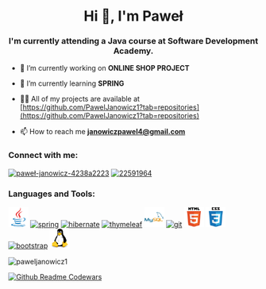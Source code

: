 <h1 align="center">Hi 👋, I'm Paweł</h1>
<h3 align="center">I'm currently attending a Java course at Software Development Academy.</h3>

- 🔭 I’m currently working on **ONLINE SHOP PROJECT**

- 🌱 I’m currently learning   **SPRING**

- 👨‍💻 All of my projects are available at [https://github.com/PawelJanowicz1?tab=repositories](https://github.com/PawelJanowicz1?tab=repositories)

- 📫 How to reach me **janowiczpawel4@gmail.com**

<h3 align="left">Connect with me:</h3>
<p align="left">
<a href="https://linkedin.com/in/paweł-janowicz-4238a2223" target="blank"><img align="center" src="https://raw.githubusercontent.com/rahuldkjain/github-profile-readme-generator/master/src/images/icons/Social/linked-in-alt.svg" alt="paweł-janowicz-4238a2223" height="30" width="40" /></a>
<a href="https://stackoverflow.com/users/22591964" target="blank"><img align="center" src="https://raw.githubusercontent.com/rahuldkjain/github-profile-readme-generator/master/src/images/icons/Social/stack-overflow.svg" alt="22591964" height="30" width="40" /></a>
</p>

<h3 align="left">Languages and Tools:</h3>
<p align="left"> <a href="https://www.java.com" target="_blank" rel="noreferrer"> <img src="https://raw.githubusercontent.com/devicons/devicon/master/icons/java/java-original.svg" alt="java" width="40" height="40"/><a/>
  <a href="https://spring.io/" target="_blank" rel="noreferrer"> <img src="https://www.vectorlogo.zone/logos/springio/springio-icon.svg" alt="spring" width="40" height="40"/></a>
  <a href="https://hibernate.org" target="_blank" rel="noreferrer"> <img src="https://fs.siteor.com/javatech/files/hibernate2.png" alt="hibernate" width="40" height="40"/></a>
  <a href="https://www.thymeleaf.org" target="_blank" rel="noreferrer"> <img src="https://www.thymeleaf.org/doc/images/thymeleaf.png" alt="thymeleaf" width="40" height="40"/></a>
  <a href="https://www.mysql.com/" target="_blank" rel="noreferrer"> <img src="https://raw.githubusercontent.com/devicons/devicon/master/icons/mysql/mysql-original-wordmark.svg" alt="mysql" width="40" height="40"/></a>
  <a href="https://git-scm.com/" target="_blank" rel="noreferrer"> <img src="https://www.vectorlogo.zone/logos/git-scm/git-scm-icon.svg" alt="git" width="40" height="40"/></a>
  <a href="https://www.w3.org/html/" target="_blank" rel="noreferrer"> <img src="https://raw.githubusercontent.com/devicons/devicon/master/icons/html5/html5-original-wordmark.svg" alt="html5" width="40" height="40"/></a>
  <a href="https://www.w3schools.com/css/" target="_blank" rel="noreferrer"> <img src="https://raw.githubusercontent.com/devicons/devicon/master/icons/css3/css3-original-wordmark.svg" alt="css3" width="40" height="40"/></a>
  <a href="https://getbootstrap.com" target="_blank" rel="noreferrer"> <img src="https://static.javatpoint.com/bootstrappages/images/bootstrap-tutorial.png" alt="bootstrap" width="40" height="40"/></a>
  <a href="https://www.linux.org/" target="_blank" rel="noreferrer"> <img src="https://raw.githubusercontent.com/devicons/devicon/master/icons/linux/linux-original.svg" alt="linux" width="40" height="40"/></a>
  
</p>

<p><img align="center" src="https://github-readme-stats.vercel.app/api/top-langs?username=paweljanowicz1&show_icons=true&theme=tokyonight&locale=en&layout=compact" alt="paweljanowicz1" /></p> 


[![Github Readme Codewars](https://codewars-stats-ignacio-cuadra.vercel.app/?username=PawelJanowicz&theme=dark)](https://github.com/ignacio-cuadra/github-readme-codewars)





